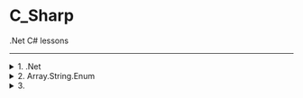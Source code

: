 # C_Sharp
 .Net C# lessons

---
<details><summary>  1. .Net </summary><p>

### .Net framework(платформа):
 - FCL (framework class librarys)
    - BCL
    - WinForms - win app
    - WPF
    - WCF(устарела ,удалена)
    - ADO.NET - bd
    - ASP.NET - web
 - CLR (command language runtime) - замена JVM , содержит код в промежуточном языке IL , компилирует его под текущую платформу на лету(JIT)

IL(MSIL) - промежуточный язык , для компиляции в .NET

В C# есть понятие сборки (Asembly) - в сборку может входить несколько проектов , в проект несколько сборок , после компиляции получается либо .exe либо .dll(динамически линкуемые библиотеки, не имеет мейна ,вспомогательный , экзешник можно использовать как .dll), сборка может состоять из нескольких модулей  

---
### Модуль состоит :
- manifest - основная инфа , как запускать , что запускать 
- metadata - данные описывающие классы в сборке , есть метаклассы (описывают другие классы)
- MSIL(IL) code - промежуточный код
- Resources(не обязательна)

>Доп инфа об устройстве CLR в книге Джеффри Рихтер **"CLR via C#"** (актульно при трудоустройстве)

Rider от jetBrains - только для консольных приложений

>Все библиотеки в шарпе в неймспейсах.  
Ненужно ничего инклюдить  
.Peek(dotPeek) - разворачивает экзешники .Net

Апфускатор - запутывает код ,чтобы его не котрыли , используется перед релизом 

---
### Типы данных C#
>Все наследуется от Object 

- Object
    - ValueType (обьекты структуры) - размещаются в стеке (можно разместить в куче если это поле класса )
        - short(псевдоним) - Int16
        - int - Int32
        - long - Int64
        - float - Single
        - double - Double
        - char - Char(2 byte любая кодировка)
        - bool - Boolean
        - byte(один байт любой инфы (например для работы с потоками )) - Byte
        - decimal(точнее чем double) - Decimal
    - Reference (обьекты класса)  - размещаются **исключительно** в куче
        - Array 
        - string(не изменяемый , read only) - String
    

>Работать лучше с псевдонимами  
Неявное преобразование работает только к сужжающему(если не нужно больше памяти)
`var` как `auto` в C++
результат тернарного оператора куда то нужно записывать  
`switch` обязательны брейки и дефолт  
`if` должны быть закончены  
циклы те же , есть еще `for each`(`foreach (var item in str)`) синаксистакой же   
`decimal d = 12.3m;`  
`float f = 12.3f;`  
`string str = null;` - ссылка это как указатель в плюсах  , а `null` вместо `nullptr`  
`Nullable<int> a = null;` - разрешает хранить ноль (устаревший)  
`int? a = null` - синтаксический сахар , то же что и выше  
`int b = a??0;` - проверка ,тернаярный оператор , проверяет что записать  

---
### HW
задачи(нужно 5 , чтобы считало быстро (меньше 15 сек)) проверять на https://www.projecteuler.net/ (нужно регаться? задачи на переменные иф элс циклы ,без сложных конструкций)  

</p></details>


<details><summary>  2. Array.String.Enum </summary><p>

Массив обьект ссылочного типа ,нельзя присвоить не запросив памяти в куче.
Массив может быть только динамическим , в стеке только ссылка на него.

Массив создается `int[] arr = new int [10];`(на 10 эллементов, не забивается мусором) то же что и в плюсах - `int *int = new int[10];`
Двумерный массив `int[,] arr = new int[4,5];` 4 ряда , 5 столбцев `arr.Length` вернет ряд*столб , для получения первого измерения нужно -`arr.GetLength(0);`

`Console.WriteLine(arr[i/arr.GetLength(1),i%arr.GetLength(1)] + " " );` - можно перебрать одним циклом двумерный массив


<details><summary>  Рваный массив  </summary><p>

```C#

            int[][] arr = new int[row][]; // массив ссылок на интовые массивы

            for (var i = 0; i < arr.Length; i++) // 12 массивов , каждый
            {
                arr[i] = new int[rnd.Next(3, 15)]; // рваный массив от 3-14 размера

                for (int j = 0; j < arr[i].Length; j++)
                {
                    arr[i][j] = rnd.Next(20, 25);
                }
            }

            foreach (var line in arr)
            {
                foreach (var j in line)
                {
                    Console.Write(j + " " );
                }
            }

```
</p></details>

<details><summary>  Сортировка рваного массива по размеру строк  </summary><p>

```C#

    Array.Sort(arr, compareArray);

        public static int compareArray(int []a , int []b)
        {
            return a.Length - b.Length;
        }



```

</p></details>

`Console.WriteLine("\n\n\n" + arr[0].Average() + " " + arr[0].Sum());` - полезные методы из библиотеки using System.Linq;

`(a,b,c)=(c,b,a);` - меняет значения местами , такой себе своп

---
## Строковые методы и тд

`string str` - не такой как в плюсах , это ссылка на чаровский массив. Строки в шарпе не изменяемы (константы). Любой метод работы со строкой - возвращает новую строку.

```C#

string str = new string(new char[] {'h','e','l','l'});
string str1 = "Hell";

```

`Console.WriteLine("HEllo".Insert(2," not "));` - вставка строки в строку , со второго эллемента

`Console.WriteLine("hello".Remove(0,1));` - удаляет из строки с нулевого эллемента один эллемент ,если не указывать второй параметр - удалит все 

`Console.WriteLine("hello".Replace("el","il"));` - заменяет все совпадения на что то (el на il)


### Дэфолтный сплит по пробелу
```C#

string[] arr = "hello my friend".Split();
foreach(var item in arr)
Console.WriteLine(item);
        

```

### Кастомный сплит по массиву разделителей и игнором (не добавляет пустые строки)

```C#

string[] arr = "hello my,friend: and bye".Split(",. :/".ToCharArray(),StringSplitOptions.RemoveEmptyEntries);
foreach(var item in arr)
Console.WriteLine(item);

```

`Console.WriteLine("   . .    trimmer    / /   ".Trim('.',',',' ','/'));` - отрезает с ЛЕВА или с КОНЦА совпадения из перечисления тримера 

`Console.WriteLine("hello".CompareTo("Hello"));` - сравнение строк (больше ,меньше ,равно)

`Console.WriteLine("hello".EndsWith("ol"));` - пролверяет заканчивается ли строка на подстроку ( тру/фолс)

`Console.WriteLine("hello".IndexOf("ll"));` - возвращает индекс начала подстроки в строке(есть аналог с конца искать)

`Console.WriteLine("hello".PadLeft(6,'_'));` - добавляет слева символы ,количество которых равно передаваемому числу - размер строки 

`Console.WriteLine("today {0} {1} {2}", 19, "october", 2019);` - старый метод
`Console.WriteLine($"today {19} {"October"} {2019}");` - интерполированые строки


Округляет и откидывает символы после точки
```C#

double a = 2.55;
Console.WriteLine($"{a:.0}");
Console.WriteLine($"{a:0}"); // до целого
```

Превращение строки в сырую строку(эскейп последовательности игнорятся и тд)
```C#
Console.WriteLine(@"C:\program\
appdata");
```

Доп класс , больше похожий на строку из плюсов, но методов меньше , изменяет текущую строку ,а не делает новую (дольше работает и лишняя память используется), нужен для активного редактирования строк , чтобы не создавать кучу копий , можно конвертировать в стрингобычный и назад.
```C#

StringBuilder sb = new StringBuilder("Hello");
sb[0] = 'h';

```

Создавст кучу мусора (15 раз создает копию)
```C#

            string id = "";
            Random rnd = new Random();
            for (int i = 0; i < 15; i++)
            {
                if (i < 5 || i > 10)
                    id += rnd.Next(5);
                else
                    id += (char)rnd.Next(65, 93);
            }

```

Будет быстрее и не так много мусора
```C#

            StringBuilder sb = new StringBuilder("");

            string id = "";
            Random rnd = new Random();
            for (int i = 0; i < 15; i++)
            {
                if (i < 5 || i > 10)
                    sb.Append(rnd.Next(5));
                else
                    sb.Append(rnd.Next((char)rnd.Next(65, 93)));
            }
            id = sb.ToString();
            Console.WriteLine(id);

```

---

## Enum

```C#

enum Gender:long
        {
            Male,
            Female,
            Unknown
        }

```


Enum выводится как строка 
```C#

            Gender gender = Gender.Male;
            Console.WriteLine(gender);

```

Выводит виндовые кнпоки (System.Win.Forms)
```C#

foreach (int key in Enum.GetValues(typeof(Keys)))
    Console.WriteLine($"{key}->{Enum.GetName(typeof(Keys),key)}");

```

>HW  
СТРОКИ  
Оставить только 1 экземпляр ,там где повторы  
первый 3 задания просто стрингами  
4-5 лучше стрингБилдером
удалять символы которые > 1 раза    
МАССИВЫ  
1 размер оставлять таким же ?
3 двумерные массивы [,] не [][] можно свопом (a,b)=(b,a)


</p></details>

<details><summary> 3.  </summary><p>

> char умеет проверять буква он ,цифра или символ `char.isDigit` и тд

---

### Доп. модификаторы доступа в C#
- internal(по умолчанию) - доступен внутри сборки ,во всех классах
- internal protected - внутри сборки и любыми потомками(потомки даже вне сборки)

---

>Перед каждым методом и полем в классе нужно писать модификатор доступа , иначе будет приват , имена приватных полей принято называть с подчеркивания и маленькой буквы  
Все публичные поля принято называть с большой буквы  
Все константные поля автоматически являются статическими  
Существует доп. модификатор `readonly` , оно не инициализируется при создании , в конструкторе нужно обязательно инициализировать это поле , в отличии от константы это поле для каждого обьекта свое 
Все классы являются ссылочными типами  
Все обьекты умеют выводится на экран , `Console.WriteLine(object);` можно вывести пользовательский тип данных  
Можно инициализировать статическое поле в отличие от С++  

<details><summary> Перегрузка вывода обьекта на экран  </summary><p>

```C#
    public class Person
    {
        private string _name = "NONAME";
        private readonly DateTime _birthday;
        private static int _counter = 0;
        public const string Planet="Earth";
        
        public override string ToString()
        {
            return $"Name: {_name}\n" +
                $"Birthday: {_birthday.ToLongDateString()}\n" +
                $"Planet: {Planet}\n" +
                $"Number of people: {_counter}";
        }
    }

```

</p></details>

>Позиционные параметры полезны при изменении разных параметров , которые инициализируются по стандарту , чтобы не передавать все,удобно для читабельности  
В Swift есть только именованые параметры  

`public string GetName() => _name;` getter в одну строку
`public void SetName(string _name) => this._name = _name;` присвоение значения в одну строку

### Класические свойства
```C#
public string Name
        {
            get { return _name; }
            set { this._name = _name; }
        }
```

### Новые свойства
```C#
public string Name
        {
            get => _name;
            set => this._name = _name; 
        }
```

`public static int Counter => _counter;` если только геттер или только сеттер


>Быстрое автосвойство(snippet) prop и tab x2  
propfull вообще крутяк  
В С# есть доп. конструктор - Статический , конструкторы копирования и перемещения не нужны т.к. и деструкторы   


<details><summary> Передача переменного кол-ва параметров </summary><p>

```C#
        public static int Sum (params int []arr)// передача любого кол-ва параметров 
        {
            int sum=0;
            foreach (var i in arr)
                sum += i;

            return sum;
        }

```
</p></details>

`string str = string.Format("one {0} two {1} three {2}",1,2,3);` это тоже внутри строка с переменным кол-вом параметров

> Все структуры неявно наследуются от ValueType (а наследование в С# только одиночное)  
Конструктор по умолчанию структуры существует всегда и его нельзя переопределить ,это из за особенности шарпа ,
нельзя вызывать структуру без инициализированых полей, только если все поля паблик.  
Обьект структуры создается всегда в стеке , new нужен для вызова конструктора структуры



## HW
>1.Класс ноутбук с свойствами ,которые хранят в себе значения , в уроках почитать "Вычисляемые свойства".  
2.Метод установки\получения оценки  
3.exp ,argsyn и тд в библиотеке Math , растояние между точками - сумма всех квадратов или что то такое , транспонирование матрици - поменять   местами столбци и строки (положить матрицу набок)  
Если в ф-и не написано что она "показывает" - значит она должна возвращать результат  

</p></details>


